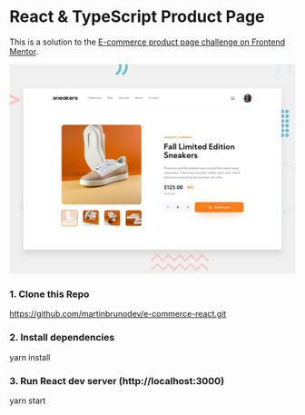 # React & TypeScript Product Page

This is a solution to the [E-commerce product page challenge on Frontend Mentor](https://www.frontendmentor.io/challenges/ecommerce-product-page-UPsZ9MJp6).

![Design preview for the E-commerce product page coding challenge](./design/desktop-preview.jpg)

### 1. Clone this Repo

https://github.com/martinbrunodev/e-commerce-react.git

### 2. Install dependencies

yarn install

### 3. Run React dev server (http://localhost:3000)

yarn start
